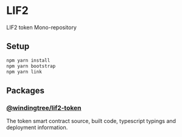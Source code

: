 # LIF2
LIF2 token Mono-repository

## Setup

```bash
npm yarn install
npm yarn bootstrap
npm yarn link
```

## Packages

### [@windingtree/lif2-token](packages/token#readme)

The token smart contract source, built code, typescript typings and deployment information.

